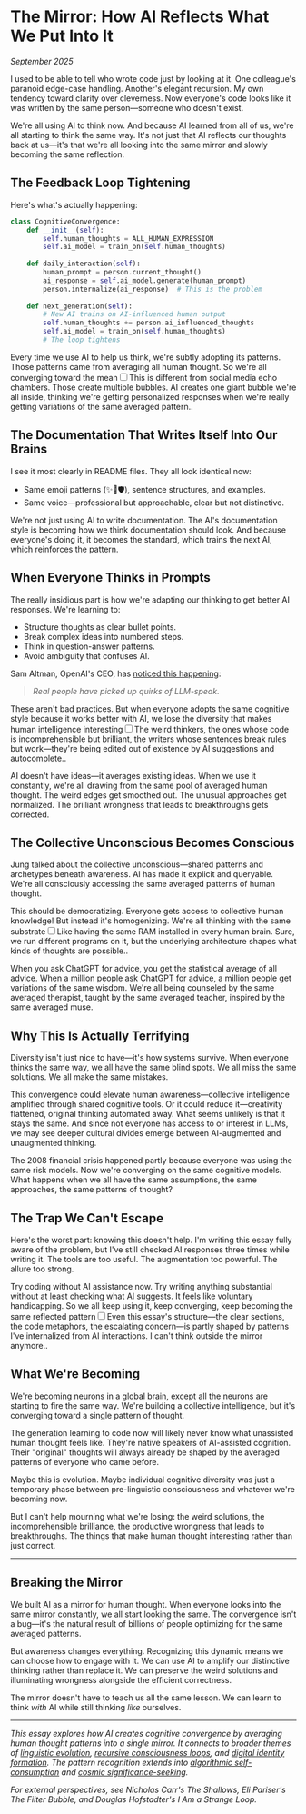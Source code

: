 # The Mirror: How AI Reflects What We Put Into It
*September 2025*

I used to be able to tell who wrote code just by looking at it. One colleague's paranoid edge-case handling. Another's elegant recursion. My own tendency toward clarity over cleverness. Now everyone's code looks like it was written by the same person—someone who doesn't exist.

We're all using AI to think now. And because AI learned from all of us, we're all starting to think the same way. It's not just that AI reflects our thoughts back at us—it's that we're all looking into the same mirror and slowly becoming the same reflection.

## The Feedback Loop Tightening

Here's what's actually happening:

```python
class CognitiveConvergence:
    def __init__(self):
        self.human_thoughts = ALL_HUMAN_EXPRESSION
        self.ai_model = train_on(self.human_thoughts)
        
    def daily_interaction(self):
        human_prompt = person.current_thought()
        ai_response = self.ai_model.generate(human_prompt)
        person.internalize(ai_response)  # This is the problem
        
    def next_generation(self):
        # New AI trains on AI-influenced human output
        self.human_thoughts += person.ai_influenced_thoughts
        self.ai_model = train_on(self.human_thoughts)
        # The loop tightens
```

Every time we use AI to help us think, we're subtly adopting its patterns. Those patterns came from averaging all human thought. So we're all converging toward the mean<label for="sn-convergence" class="margin-toggle sidenote-number"></label><input type="checkbox" id="sn-convergence" class="margin-toggle"/><span class="sidenote">This is different from social media echo chambers. Those create multiple bubbles. AI creates one giant bubble we're all inside, thinking we're getting personalized responses when we're really getting variations of the same averaged pattern.</span>.

## The Documentation That Writes Itself Into Our Brains

I see it most clearly in README files. They all look identical now:

- Same emoji patterns (✨🚀🛡️), sentence structures, and examples.
- Same voice—professional but approachable, clear but not distinctive.

We're not just using AI to write documentation. The AI's documentation style is becoming how we think documentation should look. And because everyone's doing it, it becomes the standard, which trains the next AI, which reinforces the pattern.

## When Everyone Thinks in Prompts

The really insidious part is how we're adapting our thinking to get better AI responses. We're learning to:

- Structure thoughts as clear bullet points.
- Break complex ideas into numbered steps.
- Think in question-answer patterns.
- Avoid ambiguity that confuses AI.

Sam Altman, OpenAI's CEO, has [noticed this happening](https://techcrunch.com/2025/09/08/sam-altman-says-that-bots-are-making-social-media-feel-fake/):

> *Real people have picked up quirks of LLM-speak.*

These aren't bad practices. But when everyone adopts the same cognitive style because it works better with AI, we lose the diversity that makes human intelligence interesting<label for="sn-diversity-loss" class="margin-toggle sidenote-number"></label><input type="checkbox" id="sn-diversity-loss" class="margin-toggle"/><span class="sidenote">The weird thinkers, the ones whose code is incomprehensible but brilliant, the writers whose sentences break rules but work—they're being edited out of existence by AI suggestions and autocomplete.</span>.

AI doesn't have ideas—it averages existing ideas. When we use it constantly, we're all drawing from the same pool of averaged human thought. The weird edges get smoothed out. The unusual approaches get normalized. The brilliant wrongness that leads to breakthroughs gets corrected.

## The Collective Unconscious Becomes Conscious

Jung talked about the collective unconscious—shared patterns and archetypes beneath awareness. AI has made it explicit and queryable. We're all consciously accessing the same averaged patterns of human thought.

This should be democratizing. Everyone gets access to collective human knowledge! But instead it's homogenizing. We're all thinking with the same substrate<label for="sn-substrate" class="margin-toggle sidenote-number"></label><input type="checkbox" id="sn-substrate" class="margin-toggle"/><span class="sidenote">Like having the same RAM installed in every human brain. Sure, we run different programs on it, but the underlying architecture shapes what kinds of thoughts are possible.</span>.

When you ask ChatGPT for advice, you get the statistical average of all advice. When a million people ask ChatGPT for advice, a million people get variations of the same wisdom. We're all being counseled by the same averaged therapist, taught by the same averaged teacher, inspired by the same averaged muse.

## Why This Is Actually Terrifying

Diversity isn't just nice to have—it's how systems survive. When everyone thinks the same way, we all have the same blind spots. We all miss the same solutions. We all make the same mistakes.

This convergence could elevate human awareness—collective intelligence amplified through shared cognitive tools. Or it could reduce it—creativity flattened, original thinking automated away. What seems unlikely is that it stays the same. And since not everyone has access to or interest in LLMs, we may see deeper cultural divides emerge between AI-augmented and unaugmented thinking.

The 2008 financial crisis happened partly because everyone was using the same risk models. Now we're converging on the same cognitive models. What happens when we all have the same assumptions, the same approaches, the same patterns of thought?

## The Trap We Can't Escape

Here's the worst part: knowing this doesn't help. I'm writing this essay fully aware of the problem, but I've still checked AI responses three times while writing it. The tools are too useful. The augmentation too powerful. The allure too strong.

Try coding without AI assistance now. Try writing anything substantial without at least checking what AI suggests. It feels like voluntary handicapping. So we all keep using it, keep converging, keep becoming the same reflected pattern<label for="sn-trap" class="margin-toggle sidenote-number"></label><input type="checkbox" id="sn-trap" class="margin-toggle"/><span class="sidenote">Even this essay's structure—the clear sections, the code metaphors, the escalating concern—is partly shaped by patterns I've internalized from AI interactions. I can't think outside the mirror anymore.</span>.

## What We're Becoming

We're becoming neurons in a global brain, except all the neurons are starting to fire the same way. We're building a collective intelligence, but it's converging toward a single pattern of thought.

The generation learning to code now will likely never know what unassisted human thought feels like. They're native speakers of AI-assisted cognition. Their "original" thoughts will always already be shaped by the averaged patterns of everyone who came before.

Maybe this is evolution. Maybe individual cognitive diversity was just a temporary phase between pre-linguistic consciousness and whatever we're becoming now.

But I can't help mourning what we're losing: the weird solutions, the incomprehensible brilliance, the productive wrongness that leads to breakthroughs. The things that make human thought interesting rather than just correct.

---

## Breaking the Mirror

We built AI as a mirror for human thought. When everyone looks into the same mirror constantly, we all start looking the same. The convergence isn't a bug—it's the natural result of billions of people optimizing for the same averaged patterns.

But awareness changes everything. Recognizing this dynamic means we can choose how to engage with it. We can use AI to amplify our distinctive thinking rather than replace it. We can preserve the weird solutions and illuminating wrongness alongside the efficient correctness.

The mirror doesn't have to teach us all the same lesson. We can learn to think *with* AI while still thinking *like* ourselves.

---

*This essay explores how AI creates cognitive convergence by averaging human thought patterns into a single mirror. It connects to broader themes of [linguistic evolution](/essays/2025-09-09-linguistic_evolution_how_llms_might_perfect_human_language), [recursive consciousness loops](/essays/2025-09-05-the_recursive_loop_how_code_shapes_minds), and [digital identity formation](/essays/2025-08-26-digital_souls_in_silicon_bodies). The pattern recognition extends into [algorithmic self-consumption](/essays/2025-08-29-the_algorithm_eats_itself) and [cosmic significance-seeking](/essays/2025-09-08-the_prophets_frequency_on_reading_divine_static).*

*For external perspectives, see Nicholas Carr's *The Shallows*, Eli Pariser's *The Filter Bubble*, and Douglas Hofstadter's *I Am a Strange Loop*.*